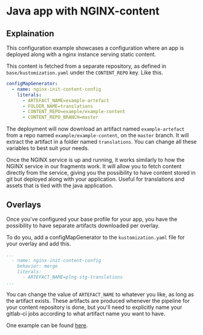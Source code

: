 # Java app with NGINX-content

## Explaination
This configuration example showcases a configuration where an app is deployed along with a nginx instance serving static content.

This content is fetched from a separate repository, as defined in `base/kustomization.yaml` under the `CONTENT_REPO` key. Like this.
```yaml
configMapGenerator:
  - name: nginx-init-content-config
    literals:
      - ARTEFACT_NAME=example-artefact
      - FOLDER_NAME=translations
      - CONTENT_REPO=example/example-content
      - CONTENT_REPO_BRANCH=master
```

The deployment will now download an artifact named `example-artefact` from a repo named `example/example-content`, on the `master` branch. It will extract the artifact in a folder named `translations`. You can change all these variables to best suit your needs.

Once the NGINX service is up and running, it works similarly to how the NGINX service in our fragments work. It will allow you to fetch content directly from the service, giving you the possibility to have content stored in git but deployed along with your application. Useful for translations and assets that is tied with the java application.


## Overlays
Once you've configured your base profile for your app, you have the possibility to have separate artifacts downloaded per overlay. 

To do you, add a configMapGenerator to the `kustomization.yaml` file for your overlay and add this.

```yaml
...
  - name: nginx-init-content-config
    behavior: merge
    literals:
      - ARTEFACT_NAME=plng-stg-translations
...
```

You can change the value of `ARTEFACT_NAME` to whatever you like, as long as the artifact exists. These artifacts are produced whenever the pipeline for your content repository is done, but you'll need to explicitly name your gitlab-ci jobs according to what artifact name you want to have. 

One example can be found [here](https://gitlab.ballys.tech/dumarca/loyalty-content/-/blob/release/.gitlab-ci.yml).
